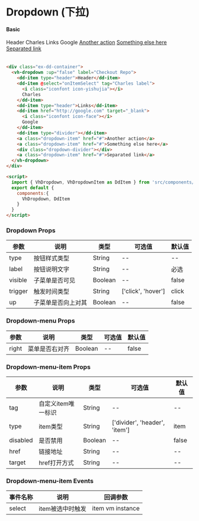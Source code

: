 # Dropdown (下拉)

#### Basic

<div class="ex-dd-container" style="padding-bottom: 20px;">
  <vh-dropdown :up="false" type="outline-hoolay" label="Checkout Repo">
    <dd-item type="header">Header</dd-item>
    <dd-item @select="onItemSelect" tag="Charles label">
      <i class="iconfont icon-yishujia"></i>
      Charles
    </dd-item>
    <dd-item type="header">Links</dd-item>
    <dd-item href="http://google.com" target="_blank">
      <i class="iconfont icon-face"></i>
      Google
    </dd-item>
    <dd-item type="divider"></dd-item>
    <a class="dropdown-item" href="#">Another action</a>
    <a class="dropdown-item" href="#">Something else here</a>
    <div class="dropdown-divider"></div>
    <a class="dropdown-item" href="#">Separated link</a>
  </vh-dropdown>
</div>

<script>
  import VhIcon from 'src/components/iconfonts/index.vue';
  import { VhDropdown, VhDropdownItem as DdItem } from 'src/components/dropdown/index';
  export default {
    components:{
      VhDropdown, DdItem
    }
  }
</script>

```html
<div class="ex-dd-container">
  <vh-dropdown :up="false" label="Checkout Repo">
    <dd-item type="header">Header</dd-item>
    <dd-item @select="onItemSelect" tag="Charles label">
      <i class="iconfont icon-yishujia"></i>
      Charles
    </dd-item>
    <dd-item type="header">Links</dd-item>
    <dd-item href="http://google.com" target="_blank">
      <i class="iconfont icon-face"></i>
      Google
    </dd-item>
    <dd-item type="divider"></dd-item>
    <a class="dropdown-item" href="#">Another action</a>
    <a class="dropdown-item" href="#">Something else here</a>
    <div class="dropdown-divider"></div>
    <a class="dropdown-item" href="#">Separated link</a>
  </vh-dropdown>
</div>

<script>
  import { VhDropdown, VhDropdownItem as DdItem } from 'src/components/dropdown/index';
  export default {
    components:{
      VhDropdown, DdItem
    }
  }
</script>
```

### Dropdown Props

| 参数      | 说明        | 类型      | 可选值                | 默认值   |
| ------- | --------- | ------- | ------------------ | ----- |
| type    | 按钮样式类型    | String  | --                 | --    |
| label   | 按钮说明文字    | String  | --                 | 必选    |
| visible | 子菜单是否可见   | Boolean | --                 | false |
| trigger | 触发时间类型    | String  | ['click', 'hover'] | click |
| up      | 子菜单是否向上对其 | Boolean | --                 | false |

### Dropdown-menu Props

| 参数      | 说明        | 类型      | 可选值                | 默认值   |
| ------- | --------- | ------- | ------------------ | ----- |
| right | 菜单是否右对齐  | Boolean | --                 | false    |

### Dropdown-menu-item Props

| 参数      | 说明        | 类型      | 可选值                | 默认值   |
| ------- | --------- | ------- | ------------------ | ----- |
| tag  | 自定义item唯一标识  | String | --                 | --|
| type | item类型 | String | ['divider', 'header', 'item'] | item |
| disabled | 是否禁用 | Boolean | -- | false |
| href | 链接地址 | String | -- | -- |
| target | href打开方式 | String | -- | -- |

### Dropdown-menu-item Events

| 事件名称   | 说明         | 回调参数             |
| ------ | ---------- | ---------------- |
| select | item被选中时触发 | item vm instance |
